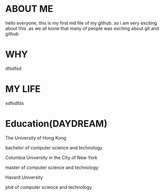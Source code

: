 # ABOUT ME 
hello everyone, this is my first md file of my github. so i am very exciting about this .as we all koow that many of people was exciting about git and github 
# WHY
dfsdfsd
# MY LIFE
sdfsdfds
# Education(DAYDREAM)
The University of Hong Kong

bachelor of computer science and technology

Columbia University in the City of New York

master of computer science and technology

Havard University

phd of computer science and technology